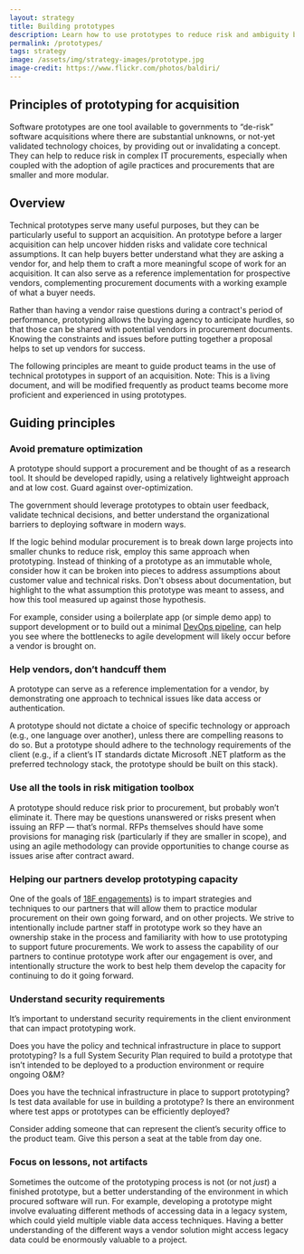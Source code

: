 ```yaml
---
layout: strategy
title: Building prototypes
description: Learn how to use prototypes to reduce risk and ambiguity before issuing an RFP
permalink: /prototypes/
tags: strategy
image: /assets/img/strategy-images/prototype.jpg
image-credit: https://www.flickr.com/photos/baldiri/
---
```


## Principles of prototyping for acquisition

Software prototypes are one tool available to governments to “de-risk” software acquisitions where there are substantial unknowns, or not-yet validated technology choices, by providing out or invalidating a concept. They can help to reduce risk in complex IT procurements, especially when coupled with the adoption of agile practices and procurements that are smaller and more modular.

## Overview

Technical prototypes serve many useful purposes, but they can be particularly useful to support an acquisition. An prototype before a larger acquisition can help uncover hidden risks and validate core technical assumptions. It can help buyers better understand what they are asking a vendor for, and help them to craft a more meaningful scope of work for an acquisition. It can also serve as a reference implementation for prospective vendors, complementing procurement documents with a working example of what a buyer needs.

Rather than having a vendor raise questions during a contract's period of performance, prototyping allows the buying agency to anticipate hurdles, so that those can be shared with potential vendors in procurement documents. Knowing the constraints and issues before putting together a proposal helps to set up vendors for success.

The following principles are meant to guide product teams in the use of technical prototypes in support of an acquisition. Note: This is a living document, and will be modified frequently as product teams become more proficient and experienced in using prototypes.

## Guiding principles

### Avoid premature optimization

A prototype should support a procurement and be thought of as a research tool. It should be developed rapidly, using a relatively lightweight approach and at low cost. Guard against over-optimization.

The government should leverage prototypes to obtain user feedback, validate technical decisions, and better understand the organizational barriers to deploying software in modern ways.

If the logic behind modular procurement is to break down large projects into smaller chunks to reduce risk, employ this same approach when prototyping. Instead of thinking of a prototype as an immutable whole, consider how it can be broken into pieces to address assumptions about customer value and technical risks. Don't obsess about documentation, but highlight to the  what assumption this prototype was meant to assess, and how this tool measured up against those hypothesis.

For example, consider using a boilerplate app (or simple demo app) to support development or to build out a minimal [DevOps pipeline](/devops), can help you see where the bottlenecks to agile development will likely occur before a vendor is brought on.

### Help vendors, don’t handcuff them

A prototype can serve as a reference implementation for a vendor, by demonstrating one approach to technical issues like data access or authentication.

A prototype should not dictate a choice of specific technology or approach (e.g., one language over another), unless there are compelling reasons to do so. But a prototype should adhere to the technology requirements of the client (e.g., if a client’s IT standards dictate Microsoft .NET platform as the preferred technology stack, the prototype should be built on this stack).

### Use all the tools in risk mitigation toolbox

A prototype should reduce risk prior to procurement, but probably won’t eliminate it. There may be questions unanswered or risks present when issuing an RFP — that’s normal. RFPs themselves should have some provisions for managing risk (particularly if they are smaller in scope), and using an agile methodology can provide opportunities to change course as issues arise after contract award.

### Helping our partners develop prototyping capacity

One of the goals of [18F engagements](https://partnership-playbook.18f.gov/7-transfer-projects-back/)) is to impart strategies and techniques to our partners that will allow them to practice modular procurement on their own going forward, and on other projects. We strive to intentionally include partner staff in prototype work so they have an ownership stake in the process and familiarity with how to use prototyping to support future procurements. We work to assess the capability of our partners to continue prototype work after our engagement is over, and intentionally structure the work to best help them develop the capacity for continuing to do it going forward.

### Understand security requirements

It’s important to understand security requirements in the client environment that can impact prototyping work.

Does you have the policy and technical infrastructure in place to support prototyping? Is a full System Security Plan required to build a prototype that isn’t intended to be deployed to a production environment or require ongoing O&M?

Does you have the technical infrastructure in place to support prototyping? Is test data available for use in building a prototype? Is there an environment where test apps or prototypes can be efficiently deployed?

Consider adding someone that can represent the client’s security office to the product team. Give this person a seat at the table from day one.

### Focus on lessons, not artifacts

Sometimes the outcome of the prototyping process is not (or not _just_) a finished prototype, but a better understanding of the environment in which procured software will run. For example, developing a prototype might involve evaluating different methods of accessing data in a legacy system, which could yield multiple viable data access techniques. Having a better understanding of the different ways a vendor solution might access legacy data could be enormously valuable to a project.
